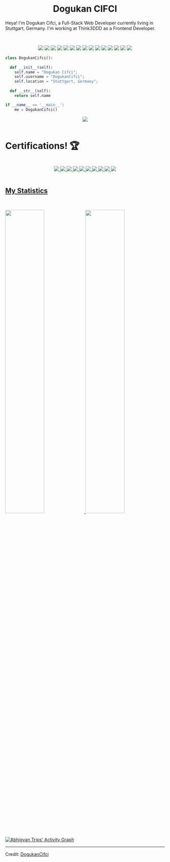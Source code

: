 <h1 align="center">
  <b>Dogukan CIFCI</b>
</h1>

Heya! I'm Dogukan Cifci, a Full-Stack Web Developer currently living in Stuttgart, Germany. I'm working at Think3DDD as a Frontend Developer.

<br>

<p>
<div align="center">
  <img src="https://img.shields.io/badge/-HTML-c58545?style=for-the-badge&logo=html5&logoColor=c58545&labelColor=282828">
  <img src="https://img.shields.io/badge/-CSS-d1a01f?style=for-the-badge&logo=css3&logoColor=d1a01f&labelColor=282828">
  <img src="https://img.shields.io/badge/Sass-CC6699?style=for-the-badge&logo=sass&logoColor=white">
  <img src="https://img.shields.io/badge/Bootstrap-563D7C?style=for-the-badge&logo=bootstrap&logoColor=white">
  <img src="https://img.shields.io/badge/JavaScript-323330?style=for-the-badge&logo=javascript&logoColor=F7DF1E">
   <img src="https://img.shields.io/badge/Node.js-43853D?style=for-the-badge&logo=node.js&logoColor=white">
  <img src="https://img.shields.io/badge/-Python-98b982?style=for-the-badge&logo=python&logoColor=98b982&labelColor=282828">
  <img src ="https://img.shields.io/badge/React-20232A?style=for-the-badge&logo=react&logoColor=61DAFB">
  <img src="https://img.shields.io/badge/Colab-F9AB00?style=for-the-badge&logo=googlecolab&color=525252">
  <img src="https://img.shields.io/badge/Visual_Studio_Code-0078D4?style=for-the-badge&logo=visual%20studio%20code&logoColor=white">
  <img src="https://img.shields.io/badge/Udemy-EC5252?style=for-the-badge&logo=Udemy&logoColor=white">
  <img src="https://img.shields.io/badge/Coursera-0056D2?style=for-the-badge&logo=Coursera&logoColor=white">
  <img src="https://img.shields.io/badge/SQLite-07405E?style=for-the-badge&logo=sqlite&logoColor=white">
  <img src="https://img.shields.io/badge/Nextcloud-0082C9?style=for-the-badge&logo=Nextcloud&logoColor=white">
  <img src="https://img.shields.io/badge/Linux-FCC624?style=for-the-badge&logo=linux&logoColor=black">
</div>
</p>

```python
class DogukanCifci():
    
  def __init__(self):
    self.name = "Dogukan Cifci";
    self.username = "DogukanCifci";
    self.location = "Stuttgart, Germany";
     
  def __str__(self):
    return self.name

if __name__ == '__main__':
    me = DogukanCifci()
```

<div align="center">
  <a href="https://open.spotify.com/artist/2wPOgnQ6eW3X73uIJZ4YFE">
    <img src="https://readme-spotify-tingz.vercel.app/api/now-playing">
  </a>
</div>

<Br>
<h1>Certifications! 🏆</h1>
<Br>
  
  <div align="center">
<a href="https://coursera.org/verify/RCWP287J9383"><img src="https://img.shields.io/badge/-Programming%20with%20Python%20for%20Everybody-orange"</a>
<a href="https://coursera.org/verify/M2FYQPB2ZJPM"><img src="https://img.shields.io/badge/-What%20is%20Data%20Science-blue"</a>
<a href="https://coursera.org/verify/3FPL2AR3BRG3"><img src="https://img.shields.io/badge/-Python%20Data%20Structures-yellowgreen"</a>
<a href="https://coursera.org/verify/D89CGMLS5GLK"><img src="https://img.shields.io/badge/-Introduction%20to%20Web%20Development(University%20of%20California)-red"</a>
<a href="https://coursera.org/verify/JMAEWSXWHK8C"><img src="https://img.shields.io/badge/-Python%20for%20Data%20Science%2C%20AI%20%26%20Development-green"</a>
<a href="https://coursera.org/verify/BMTZ62GT5K8D"><img src="https://img.shields.io/badge/-Introduction%20to%20Cloud%20Computing-red"</a>
<a href="https://coursera.org/verify/MDG4HG2XJP4Y"><img src="https://img.shields.io/badge/-Using%20Python%20to%20Access%20Web%20Data-orange"</a>
<a href="https://coursera.org/verify/EW5Y455CKGFG"><img src="https://img.shields.io/badge/-Introduction%20to%20Frontend%20Development(META)-red"</a>
<a href="https://coursera.org/verify/A8LD8SKNA6PH"><img src="https://img.shields.io/badge/-Introduction%20to%20Web%20Development(IBM)-blue"</a>
<a href="https://coursera.org/verify/H9GKDFB4ZPAY"><img src="https://img.shields.io/badge/-Getting%20Started%20with%20Git%20and%20GitHub-green"</a>
 </div>

<Br>

## My Statistics

<br/>
<p align="left">
  <a href="https://github.com/DogukanCifci">
  <img width="49.5%" src="https://github-readme-stats.vercel.app/api?username=DogukanCifci&show_icons=true&theme=gruvbox&hide_border=true" />
    <img width="49.5%" src="https://github-readme-streak-stats.herokuapp.com/?user=DogukanCifci&theme=gruvbox&hide_border=true" />
  </a>
</p>
<br>

[![Abhigyan Trips' Activity Graph](https://activity-graph.herokuapp.com/graph?username=DogukanCifci&custom_title=Dogukan%20Cifci's%20Contribution%20Graph&theme=gruvbox&bg_color=282828&hide_border=true&line=d1a01f&point=c58545)](https://github.com/DogukanCifci)

------

Credit: [DogukanCifci](https://github.com/DogukanCifci)


